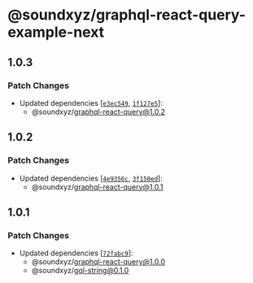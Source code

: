 # @soundxyz/graphql-react-query-example-next

## 1.0.3

### Patch Changes

- Updated dependencies
  [[`e3ec549`](https://github.com/soundxyz/graphql-react-query/commit/e3ec5498c0d61b100edada25676b94114bf1f301),
  [`1f127e5`](https://github.com/soundxyz/graphql-react-query/commit/1f127e52db1bf18773ab71aae1cbbb5795f841c1)]:
  - @soundxyz/graphql-react-query@1.0.2

## 1.0.2

### Patch Changes

- Updated dependencies
  [[`4e9356c`](https://github.com/soundxyz/graphql-react-query/commit/4e9356c9f76b02a98cf9ac11ffc374556cb54def),
  [`3f150ed`](https://github.com/soundxyz/graphql-react-query/commit/3f150eda677b64b52dc7d3d65cbe06ec06d37b34)]:
  - @soundxyz/graphql-react-query@1.0.1

## 1.0.1

### Patch Changes

- Updated dependencies
  [[`72fabc9`](https://github.com/soundxyz/graphql-react-query/commit/72fabc99b74fab0b1d4ff42e91e47ea091c85474)]:
  - @soundxyz/graphql-react-query@1.0.0
  - @soundxyz/gql-string@0.1.0
